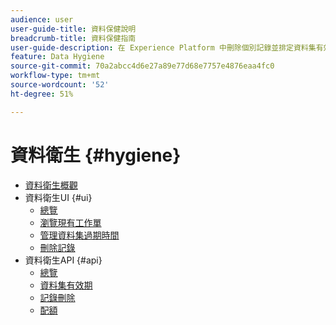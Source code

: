 ```yaml
---
audience: user
user-guide-title: 資料保健說明
breadcrumb-title: 資料保健指南
user-guide-description: 在 Experience Platform 中刪除個別記錄並排定資料集有效日期，以進行資料清理、匿名資料移除及資料最小化。
feature: Data Hygiene
source-git-commit: 70a2abcc4d6e27a89e77d68e7757e4876eaa4fc0
workflow-type: tm+mt
source-wordcount: '52'
ht-degree: 51%

---
```



# 資料衛生 {#hygiene}

* [資料衛生概觀](./home.md)
* 資料衛生UI {#ui}
   * [總覽](./ui/overview.md)
   * [瀏覽現有工作單](./ui/browse.md)
   * [管理資料集過期時間](./ui/dataset-expiration.md)
   * [刪除記錄](./ui/record-delete.md)
* 資料衛生API {#api}
   * [總覽](./api/overview.md)
   * [資料集有效期](./api/dataset-expiration.md)
   * [記錄刪除](./api/workorder.md)
   * [配額](./api/quota.md)
